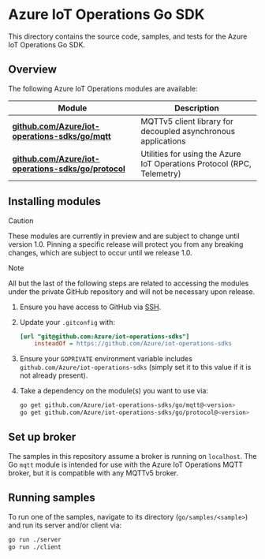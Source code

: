 # Azure IoT Operations Go SDK

This directory contains the source code, samples, and tests for the Azure IoT
Operations Go SDK.

## Overview

The following Azure IoT Operations modules are available:

| Module                                                           | Description                                                            |
| ---------------------------------------------------------------- | ---------------------------------------------------------------------- |
| [**github.com/Azure/iot-operations-sdks/go/mqtt**](mqtt)         | MQTTv5 client library for decoupled asynchronous applications          |
| [**github.com/Azure/iot-operations-sdks/go/protocol**](protocol) | Utilities for using the Azure IoT Operations Protocol (RPC, Telemetry) |

## Installing modules

> [!CAUTION]
> These modules are currently in preview and are subject to change until version
> 1.0. Pinning a specific release will protect you from any breaking changes,
> which are subject to occur until we release 1.0.

> [!NOTE]
> All but the last of the following steps are related to accessing the modules
> under the private GitHub repository and will not be necessary upon release.

1. Ensure you have access to GitHub via
   [SSH](https://docs.github.com/en/authentication/connecting-to-github-with-ssh).

2. Update your `.gitconfig` with:

    ```ini
    [url "git@github.com:Azure/iot-operations-sdks"]
        insteadOf = https://github.com/Azure/iot-operations-sdks
    ```

3. Ensure your `GOPRIVATE` environment variable includes
   `github.com/Azure/iot-operations-sdks` (simply set it to this value if it is
   not already present).

4. Take a dependency on the module(s) you want to use via:
    ```bash
    go get github.com/Azure/iot-operations-sdks/go/mqtt@<version>
    go get github.com/Azure/iot-operations-sdks/go/protocol@<version>
    ```

## Set up broker

The samples in this repository assume a broker is running on `localhost`. The Go
`mqtt` module is intended for use with the Azure IoT Operations MQTT broker, but
it is compatible with any MQTTv5 broker.

## Running samples

To run one of the samples, navigate to its directory (`go/samples/<sample>`) and
run its server and/or client via:

```bash
go run ./server
go run ./client
```
